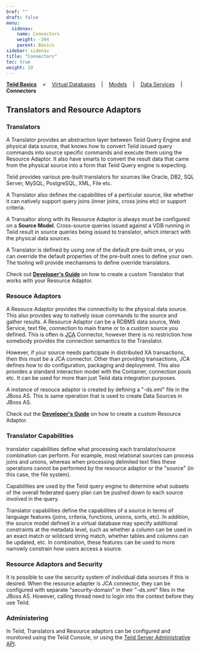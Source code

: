 ```yaml
---
bref: ""
draft: false
menu:
  sidenav:
    name: Connectors
    weight: -394
    parent: Basics
sidebar: sidenav
title: "Connectors"
toc: true
weight: 10
---
```


[**Teiid Basics**](..) &nbsp;&nbsp; < &nbsp;&nbsp; [Virtual Databases](../vdbs) &nbsp;&nbsp; | &nbsp;&nbsp; [Models](../models) &nbsp;&nbsp; | &nbsp;&nbsp; [Data Services](../dataservices) &nbsp;&nbsp; | &nbsp;&nbsp; **Connectors**

## Translators and Resource Adaptors

### Translators

A Translator provides an abstraction layer between Teiid Query Engine and physical data source, that knows how to convert Teiid issued query commands into source specific commands and execute them using the Resource Adaptor. It also have smarts to convert the result data that came from the physical source into a form that Teiid Query engine is expecting.

Teiid provides various pre-built translators for sources like Oracle, DB2, SQL Server, MySQL, PostgreSQL, XML, File etc.

A Translator also defines the capabilities of a perticular source, like whether it can natively support query joins (inner joins, cross joins etc) or support criteria.

A Transaltor along with its Resource Adaptor is always must be configured on a **Source Model**. Cross-source queries issued against a VDB running in Teiid result in source queries being issued to translator, which interact with the physical data sources.

A Translator is defined by using one of the default pre-built ones, or you can override the default properties of the pre-built ones to define your own. The tooling will provide mechanisms to define override translators.

Check out [**Developer's Guide**](http://teiid.github.io/teiid-documents/master/content/dev/Developers_Guide.html) on how to create a custom Translator that works with your Resource Adaptor.

### Resouce Adaptors

A Resouce Adaptor provides the connectivity to the physical data source. This also provides way to natively issue commands to the source and gather results. A Resource Adaptor can be a RDBMS data source, Web Service, text file, connection to main frame or to a custom source you defined. This is often is [JCA](http://java.sun.com/j2ee/connector/)&nbsp;Connector, however there is no restriction how somebody provides the connection semantics to the Translator.

However, if your source needs participate in distributed XA transactions, then this must be a JCA connector. Other than providing transactions, JCA defines how to do configuration, packaging and deployment. This also provides a standard interaction model with the Container, connection pools etc.  It can be used for more than just Teiid data integration purposes.

A instance of resouce adaptor is created by defining a "-ds.xml" file in the JBoss AS. This is same operation that is used to create Data Sources in JBoss AS.

Check out the [**Developer's Guide**](http://teiid.github.io/teiid-documents/master/content/dev/Developers_Guide.html)  on how to create a custom Resource Adaptor.

### Translator Capabilities

translator capabilities define what processing each translator/source combination can perform. For example, most relational sources can process joins and unions, whereas when processing delimited text files these operations cannot be performed by the resource adaptor or the "source" (in this case, the file system).

Capabilities are used by the Teiid query engine to determine what subsets of the overall federated query plan can be pushed down to each source involved in the query.

Translator capabilities define the capabilities of a source in terms of language features (joins, criteria, functions, unions, sorts, etc). In addition, the source model defined in a virtual database may specify additional constraints at the metadata level, such as whether a column can be used in an exact match or wildcard string match, whether tables and columns can be updated, etc. In combination, these features can be used to more narrowly constrain how users access a source.

### Resource Adaptors and Security


It is possible to use the security system of individual data sources if this is desired. When the resource adapter is JCA connector, they can be configured with separate "security-domain" in their "-ds.xml" files in the JBoss AS. However, calling thread need to login into the context before they use Teiid.

### Administering


In <span class="product">Teiid</span>, Translators and Resource adaptors can be configured and monitored using the Teiid Console, or using the [Teiid Server Administrative API](../../teiid_wildfly/docs/index.html).

<p></p>